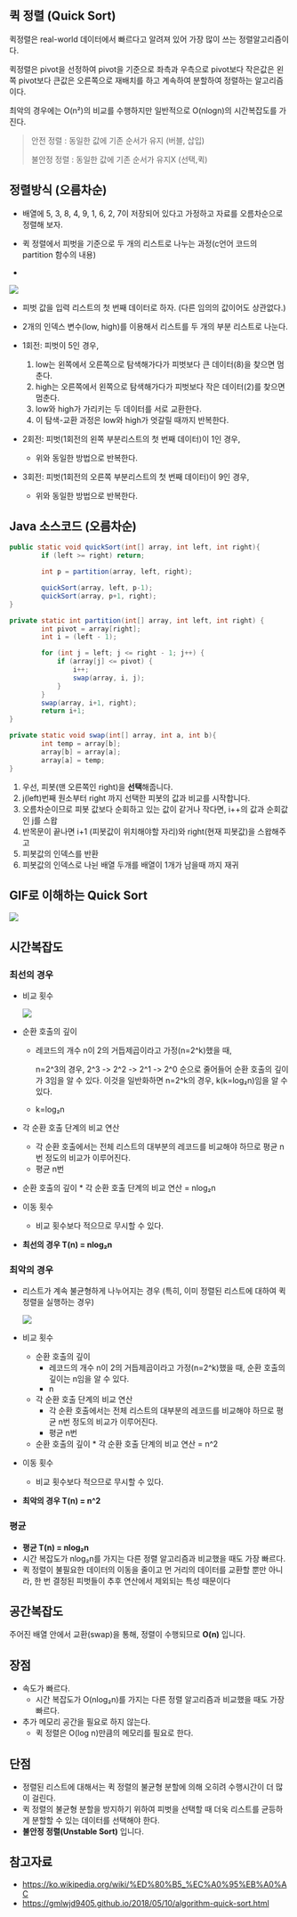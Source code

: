## 퀵 정렬 (Quick Sort)

퀵정렬은 real-world 데이터에서 빠르다고 알려져 있어 가장 많이 쓰는 정렬알고리즘이다.

퀵정렬은 pivot을 선정하여 pivot을 기준으로 좌측과 우측으로 pivot보다 작은값은 왼쪽 pivot보다 큰값은 오른쪽으로 재배치를 하고 계속하여 분할하여 정렬하는 알고리즘이다.

최악의 경우에는 O(n²)의 비교를 수행하지만 일반적으로 O(nlogn)의 시간복잡도를 가진다.

> 안전 정렬 : 동일한 값에 기존 순서가 유지 (버블, 삽입)
>
> 불안정 정렬 : 동일한 값에 기존 순서가 유지X (선택,퀵)



## 정렬방식 (오름차순)

- 배열에 5, 3, 8, 4, 9, 1, 6, 2, 7이 저장되어 있다고 가정하고 자료를 오름차순으로 정렬해 보자.

- 퀵 정렬에서 피벗을 기준으로 두 개의 리스트로 나누는 과정(c언어 코드의 partition 함수의 내용)
- 
<img src="./resources/quicksort-1.PNG">

- 피벗 값을 입력 리스트의 첫 번째 데이터로 하자. (다른 임의의 값이어도 상관없다.)

- 2개의 인덱스 변수(low, high)를 이용해서 리스트를 두 개의 부분 리스트로 나눈다.

- 1회전: 피벗이 5인 경우,
    1. low는 왼쪽에서 오른쪽으로 탐색해가다가 피벗보다 큰 데이터(8)을 찾으면 멈춘다.
    2. high는 오른쪽에서 왼쪽으로 탐색해가다가 피벗보다 작은 데이터(2)를 찾으면 멈춘다.
    3. low와 high가 가리키는 두 데이터를 서로 교환한다.
    4. 이 탐색-교환 과정은 low와 high가 엇갈릴 때까지 반복한다.

- 2회전: 피벗(1회전의 왼쪽 부분리스트의 첫 번째 데이터)이 1인 경우,
    - 위와 동일한 방법으로 반복한다.

- 3회전: 피벗(1회전의 오른쪽 부분리스트의 첫 번째 데이터)이 9인 경우,
    - 위와 동일한 방법으로 반복한다.



## Java 소스코드 (오름차순)

```java
public static void quickSort(int[] array, int left, int right){
        if (left >= right) return;

        int p = partition(array, left, right);

        quickSort(array, left, p-1);
        quickSort(array, p+1, right);
}

private static int partition(int[] array, int left, int right) {
        int pivot = array[right];
        int i = (left - 1);

        for (int j = left; j <= right - 1; j++) {
            if (array[j] <= pivot) {
                i++;
                swap(array, i, j);
            }
        }
        swap(array, i+1, right);
        return i+1;
}

private static void swap(int[] array, int a, int b){
        int temp = array[b];
        array[b] = array[a];
        array[a] = temp;
}

```
1. 우선, 피봇(맨 오른쪽인 right)을  **선택**해줍니다.
2. j(left)번째 원소부터 right 까지 선택한 피봇의 값과 비교를 시작합니다.
3. 오름차순이므로 피봇 값보다 순회하고 있는 값이 같거나 작다면, i++의 값과 순회값인 j를 스왑
4. 반목문이 끝나면 i+1 (피봇값이 위치해야할 자리)와 right(현재 피봇값)을 스왑해주고
5. 피봇값의 인덱스를 반환
6. 피봇값의 인덱스로 나뉜 배열 두개를 배열이 1개가 남을때 까지 재귀 



## GIF로 이해하는 Quick Sort

<img src="./resources/quicksort.GIF">



## 시간복잡도

### 최선의 경우

- 비교 횟수

  <img src="./resources/quicksort-2.PNG">

- 순환 호출의 깊이

    - 레코드의 개수 n이 2의 거듭제곱이라고 가정(n=2^k)했을 때,

      n=2^3의 경우, 2^3 -> 2^2 -> 2^1 -> 2^0 순으로 줄어들어 순환 호출의 깊이가 3임을 알 수 있다. 이것을 일반화하면 n=2^k의 경우, k(k=log₂n)임을 알 수 있다.

    - k=log₂n

- 각 순환 호출 단계의 비교 연산

    - 각 순환 호출에서는 전체 리스트의 대부분의 레코드를 비교해야 하므로 평균 n번 정도의 비교가 이루어진다.
    - 평균 n번

- 순환 호출의 깊이 * 각 순환 호출 단계의 비교 연산 = nlog₂n

- 이동 횟수

    - 비교 횟수보다 적으므로 무시할 수 있다.

- **최선의 경우 T(n) = nlog₂n**

### 최악의 경우

- 리스트가 계속 불균형하게 나누어지는 경우 (특히, 이미 정렬된 리스트에 대하여 퀵 정렬을 실행하는 경우)

  <img src="./resources/quicksort-3.PNG">

- 비교 횟수
    - 순환 호출의 깊이
        - 레코드의 개수 n이 2의 거듭제곱이라고 가정(n=2^k)했을 때, 순환 호출의 깊이는 n임을 알 수 있다.
        - n
    - 각 순환 호출 단계의 비교 연산
        - 각 순환 호출에서는 전체 리스트의 대부분의 레코드를 비교해야 하므로 평균 n번 정도의 비교가 이루어진다.
        - 평균 n번
    - 순환 호출의 깊이 * 각 순환 호출 단계의 비교 연산 = n^2
- 이동 횟수

    - 비교 횟수보다 적으므로 무시할 수 있다.
- **최악의 경우 T(n) = n^2**

### 평균

- **평균 T(n) = nlog₂n**
- 시간 복잡도가 nlog₂n를 가지는 다른 정렬 알고리즘과 비교했을 때도 가장 빠르다.
- 퀵 정렬이 불필요한 데이터의 이동을 줄이고 먼 거리의 데이터를 교환할 뿐만 아니라, 한 번 결정된 피벗들이 추후 연산에서 제외되는 특성 때문이다



## 공간복잡도

주어진 배열 안에서 교환(swap)을 통해, 정렬이 수행되므로 **O(n)** 입니다.



## 장점

- 속도가 빠르다.
    - 시간 복잡도가 O(nlog₂n)를 가지는 다른 정렬 알고리즘과 비교했을 때도 가장 빠르다.
- 추가 메모리 공간을 필요로 하지 않는다.
    - 퀵 정렬은 O(log n)만큼의 메모리를 필요로 한다.

## 단점

- 정렬된 리스트에 대해서는 퀵 정렬의 불균형 분할에 의해 오히려 수행시간이 더 많이 걸린다.
- 퀵 정렬의 불균형 분할을 방지하기 위하여 피벗을 선택할 때 더욱 리스트를 균등하게 분할할 수 있는 데이터를 선택해야 한다.
- **불안정 정렬(Unstable Sort)** 입니다.



## 참고자료

- https://ko.wikipedia.org/wiki/%ED%80%B5_%EC%A0%95%EB%A0%AC
- https://gmlwjd9405.github.io/2018/05/10/algorithm-quick-sort.html
